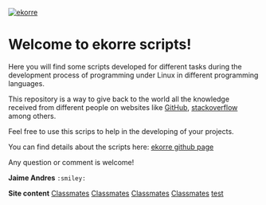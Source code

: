 [![ekorre](http://1.bp.blogspot.com/-67Iwh-wi8CQ/Vaae46eEz0I/AAAAAAAAAoE/Gv59Au9ODLA/s1600/logo.png)](http://www.ekorre.org/)

# Welcome to ekorre scripts!

Here you will find some scripts developed for different tasks during the development process of programming under Linux in different programming languages.

This repository is a way to give back to the world all the knowledge received from different people on websites like [GitHub](https://github.com), [stackoverflow](https://stackoverflow.com/) among others.

Feel free to use this scrips to help in the developing of your projects.

You can find details about the scripts here: [ekorre github page](http://github.ekorre.org/)

Any question or comment is welcome!

**Jaime Andres**   `:smiley:`

**Site content**
[Classmates](2017-Google-Developer-Challenge)
[Classmates](2017-Google-Developer-Challenge/Classmates)
[Classmates](2017-Google-Developer-Challenge/Classmates/me)
[Classmates](2017-Google-Developer-Challenge/Classmates/README.md)
[test](tmp/test.html)
